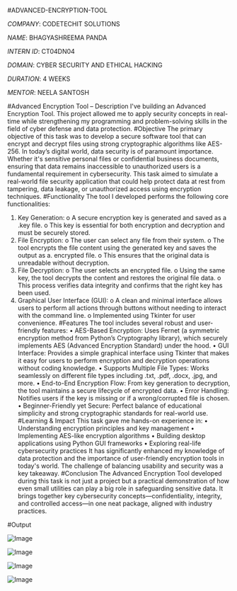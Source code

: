 #ADVANCED-ENCRYPTION-TOOL

*COMPANY*: CODETECHIT SOLUTIONS

*NAME*: BHAGYASHREEMA PANDA

*INTERN ID*: CT04DN04

*DOMAIN*: CYBER SECURITY AND ETHICAL HACKING

*DURATION*: 4 WEEKS

*MENTOR*: NEELA SANTOSH

#Advanced Encryption Tool – Description
I've building an Advanced Encryption Tool. This project allowed me to apply security concepts in real-time while strengthening my programming and problem-solving skills in the field of cyber defense and data protection.
#Objective
The primary objective of this task was to develop a secure software tool that can encrypt and decrypt files using strong cryptographic algorithms like AES-256. In today’s digital world, data security is of paramount importance. Whether it's sensitive personal files or confidential business documents, ensuring that data remains inaccessible to unauthorized users is a fundamental requirement in cybersecurity.
This task aimed to simulate a real-world file security application that could help protect data at rest from tampering, data leakage, or unauthorized access using encryption techniques.
#Functionality
The tool I developed performs the following core functionalities:
1.	Key Generation:
o	A secure encryption key is generated and saved as a .key file.
o	This key is essential for both encryption and decryption and must be securely stored.
2.	File Encryption:
o	The user can select any file from their system.
o	The tool encrypts the file content using the generated key and saves the output as a. encrypted file.
o	This ensures that the original data is unreadable without decryption.
3.	File Decryption:
o	The user selects an encrypted file.
o	Using the same key, the tool decrypts the content and restores the original file data.
o	This process verifies data integrity and confirms that the right key has been used.
4.	Graphical User Interface (GUI):
o	A clean and minimal interface allows users to perform all actions through buttons without needing to interact with the command line.
o	Implemented using Tkinter for user convenience.
#Features
The tool includes several robust and user-friendly features:
•	AES-Based Encryption: Uses Fernet (a symmetric encryption method from Python’s Cryptography library), which securely implements AES (Advanced Encryption Standard) under the hood.
•	GUI Interface: Provides a simple graphical interface using Tkinter that makes it easy for users to perform encryption and decryption operations without coding knowledge.
•	Supports Multiple File Types: Works seamlessly on different file types including .txt, .pdf, .docx, .jpg, and more.
•	End-to-End Encryption Flow: From key generation to decryption, the tool maintains a secure lifecycle of encrypted data.
•	Error Handling: Notifies users if the key is missing or if a wrong/corrupted file is chosen.
•	Beginner-Friendly yet Secure: Perfect balance of educational simplicity and strong cryptographic standards for real-world use.
#Learning & Impact
This task gave me hands-on experience in:
•	Understanding encryption principles and key management
•	Implementing AES-like encryption algorithms
•	Building desktop applications using Python GUI frameworks
•	Exploring real-life cybersecurity practices
It has significantly enhanced my knowledge of data protection and the importance of user-friendly encryption tools in today's world. The challenge of balancing usability and security was a key takeaway.
#Conclusion
The Advanced Encryption Tool developed during this task is not just a project but a practical demonstration of how even small utilities can play a big role in safeguarding sensitive data. It brings together key cybersecurity concepts—confidentiality, integrity, and controlled access—in one neat package, aligned with industry practices.

#Output

![Image](https://github.com/user-attachments/assets/756d0b18-edc9-4c8f-97b3-d72bfd972baa)

![Image](https://github.com/user-attachments/assets/748bfde2-080f-4a24-b6eb-f04d2899af8d)

![Image](https://github.com/user-attachments/assets/2ed20049-f60d-4b20-8aa5-fae43b5a7948)

![Image](https://github.com/user-attachments/assets/23c205c7-419d-4af0-b7cf-43077d52a1d4)
